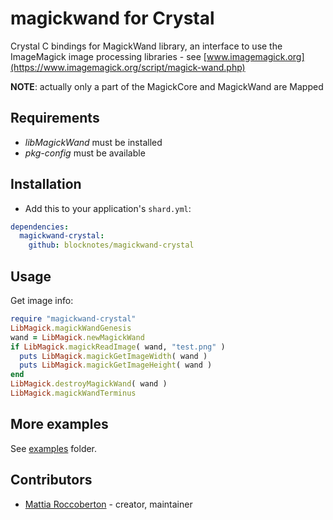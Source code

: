 # magickwand for Crystal

Crystal C bindings for MagickWand library, an interface to use the ImageMagick image processing libraries - see [www.imagemagick.org](https://www.imagemagick.org/script/magick-wand.php)

**NOTE**: actually only a part of the MagickCore and MagickWand are Mapped

## Requirements

- *libMagickWand* must be installed
- *pkg-config* must be available

## Installation

- Add this to your application's `shard.yml`:

```yaml
dependencies:
  magickwand-crystal:
    github: blocknotes/magickwand-crystal
```

## Usage

Get image info:

```ruby
require "magickwand-crystal"
LibMagick.magickWandGenesis
wand = LibMagick.newMagickWand
if LibMagick.magickReadImage( wand, "test.png" )
  puts LibMagick.magickGetImageWidth( wand )
  puts LibMagick.magickGetImageHeight( wand )
end
LibMagick.destroyMagickWand( wand )
LibMagick.magickWandTerminus
```

## More examples

See [examples](https://github.com/blocknotes/magickwand-crystal/tree/master/examples) folder.

## Contributors

- [Mattia Roccoberton](http://blocknot.es) - creator, maintainer
